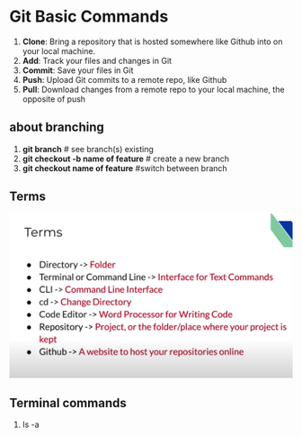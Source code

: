 # Git Basic Commands
1. **Clone**: Bring a repository that is hosted somewhere like Github into on your local machine.
2. **Add**: Track your files and changes in Git
3. **Commit**: Save your files in Git
4. **Push**: Upload Git commits to a remote repo, like Github
5. **Pull**: Download changes from a remote repo to your local machine, the opposite of push

## about branching
   1. **git branch** # see branch(s) existing
   2. **git checkout -b name of feature** # create a new branch
   3.  **git checkout name of feature** #switch between branch

## Terms
![terms image](https://github.com/go-pedro/demo-repo/blob/30b0d5ded28700b553ac27f99f23532c57d32d7c/terms.PNG "terms image")

## Terminal commands
1. ls -a